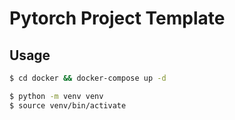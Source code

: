 # Pytorch Project Template

## Usage

```sh
$ cd docker && docker-compose up -d
```

```bash
$ python -m venv venv
$ source venv/bin/activate
```
